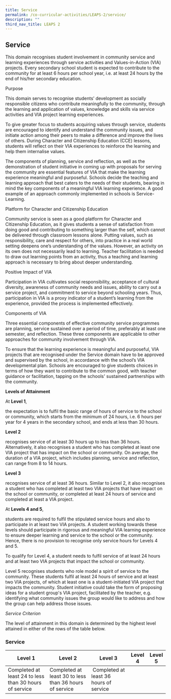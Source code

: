 ```yaml
---
title: Service
permalink: /co-curricular-activities/LEAPS-2/service/
description: ""
third_nav_title: LEAPS 2
---
```

## Service 

This domain recognises student involvement in community service and learning experiences through service activities and Values-in-Action (VIA) projects. Every secondary school student is expected to contribute to the community for at least 6 hours per school year, i.e. at least 24 hours by the end of his/her secondary education. 

Purpose

This domain serves to recognise students’ development as socially responsible citizens who contribute meaningfully to the community, through the learning and application of values, knowledge and skills via service activities and VIA project learning experiences. 

To give greater focus to students acquiring values through service, students are encouraged to identify and understand the community issues, and initiate action among their peers to make a difference and improve the lives of others. During Character and Citizenship Education (CCE) lessons, students will reflect on their VIA experiences to reinforce the learning and help them internalise values. 

The components of planning, service and reflection, as well as the demonstration of student initiative in coming up with proposals for serving the community are essential features of VIA that make the learning experience meaningful and purposeful. Schools decide the teaching and learning approach that best caters to the needs of their students, bearing in mind the key components of a meaningful VIA learning experience. A good example of an approach commonly implemented in schools is Service-Learning.

Platform for Character and Citizenship Education

Community service is seen as a good platform for Character and Citizenship Education, as it gives students a sense of satisfaction from doing good and contributing to something larger than the self, which cannot be delivered through classroom lessons alone. Putting values, such as responsibility, care and respect for others, into practice in a real world setting deepens one’s understanding of the values. However, an activity on its own does not necessarily lead to learning. Teacher facilitation is needed to draw out learning points from an activity, thus a teaching and learning approach is necessary to bring about deeper understanding.

Positive Impact of VIA

Participation in VIA cultivates social responsibility, acceptance of cultural diversity, awareness of community needs and issues, ability to carry out a service project, and commitment to service beyond schooling years. Thus, participation in VIA is a proxy indicator of a student’s learning from the experience, provided the process is implemented effectively.

Components of VIA

Three essential components of effective community service programmes are planning, service sustained over a period of time, preferably at least one semester, and reflection. These three components are applicable to other approaches for community involvement through VIA. 

To ensure that the learning experience is meaningful and purposeful, VIA projects that are recognised under the Service domain have to be approved and supervised by the school, in accordance with the school’s VIA developmental plan. Schools are encouraged to give students choices in terms of how they want to contribute to the common good, with teacher guidance or facilitation, tapping on the schools' sustained partnerships with the community.

**Levels of Attainment**

At **Level 1**,

the expectation is to fulfil the basic range of hours of service to the school or community, which starts from the minimum of 24 hours, i.e. 6 hours per year for 4 years in the secondary school, and ends at less than 30 hours. 

**Level 2** 

recognises service of at least 30 hours up to less than 36 hours. Alternatively, it also recognises a student who has completed at least one VIA project that has impact on the school or community. On average, the duration of a VIA project, which includes planning, service and reflection, can range from 8 to 14 hours. 

**Level 3** 

recognises service of at least 36 hours. Similar to Level 2, it also recognises a student who has completed at least two VIA projects that have impact on the school or community, or completed at least 24 hours of service and completed at least a VIA project.

At **Levels 4 and 5**,

students are required to fulfil the stipulated service hours and also to participate in at least two VIA projects. A student working towards these levels should participate in rigorous and meaningful VIA learning experience to ensure deeper learning and service to the school or the community. Hence, there is no provision to recognise only service hours for Levels 4 and 5.  

To qualify for Level 4, a student needs to fulfil service of at least 24 hours and at least two VIA projects that impact the school or community. 

Level 5 recognises students who role model a spirit of service to the community. These students fulfil at least 24 hours of service and at least two VIA projects, of which at least one is a student-initiated VIA project that impacts the community. Student initiative could take the form of proposing ideas for a student group's VIA project, facilitated by the teacher, e.g. identifying what community issues the group would like to address and how the group can help address those issues. 

_Service Criterion_

The level of attainment in this domain is determined by the highest level attained in either of the rows of the table below.

### Service 



| Level 1 | Level 2 | Level 3 | Level 4 | Level 5 |
| -------- | -------- | -------- | -------- | -------- |
| Completed at least 24 to less than 30 hours of service  | Completed at least 30 to less than 36 hours of service      |  Completed at least 36 hours of service    |  |  |



